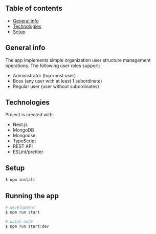 
## Table of contents
* [General info](#general-info)
* [Technologies](#technologies)
* [Setup](#setup)

## General info
The app implements simple organization user structure management operations.
The following user roles support:

* Administrator (top-most user)
* Boss (any user with at least 1 subordinate)
* Regular user (user without subordinates)

## Technologies
Project is created with:
* Nest.js
* MongoDB
* Mongoose
* TypeScript
* REST API
* ESLint/prettier

## Setup

```bash
$ npm install
```

## Running the app

```bash
# development
$ npm run start

# watch mode
$ npm run start:dev

